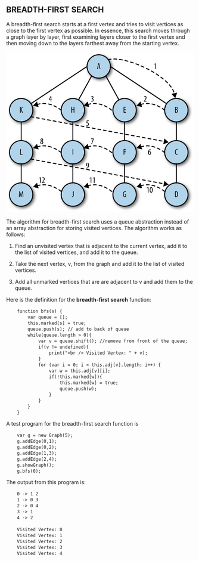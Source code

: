 ## BREADTH-FIRST SEARCH

A breadth-first search starts at a first vertex and tries to visit vertices as close to the first vertex as possible. In essence, this search moves through a graph layer by layer, first examining layers closer to the first vertex and then moving down to the layers farthest away from the starting vertex.

![Breadth-first search](../../img/bfsearch.png)

The algorithm for breadth-first search uses a queue abstraction instead of an array abstraction for storing visited vertices. The algorithm works as follows:

1. Find an unvisited vertex that is adjacent to the current vertex, add it to the list of visited vertices, and add it to the queue.

2. Take the next vertex, v, from the graph and add it to the list of visited vertices.

3. Add all unmarked vertices that are are adjacent to v and add them to the queue.

Here is the definition for the **breadth-first search** function:
```
    function bfs(s) {
        var queue = [];
        this.marked[s] = true;
        queue.push(s); // add to back of queue
        while(queue.length > 0){
            var v = queue.shift(); //remove from front of the queue;
            if(v != undefined){
                print("<br /> Visited Vertex: " + v);
            }
            for (var i = 0; i < this.adj[v].length; i++) {
                var w = this.adj[v][i];
                if(!this.marked[w]){
                    this.marked[w] = true;
                    queue.push(w);
                }
            }
        }
    }
```

A test program for the breadth-first search function is
```
    var g = new Graph(5);
    g.addEdge(0,1);
    g.addEdge(0,2);
    g.addEdge(1,3);
    g.addEdge(2,4);
    g.showGraph();
    g.bfs(0);
```

The output from this program is:
```
    0 -> 1 2
    1 -> 0 3
    2 -> 0 4
    3 -> 1
    4 -> 2

    Visited Vertex: 0
    Visited Vertex: 1
    Visited Vertex: 2
    Visited Vertex: 3
    Visited Vertex: 4
```

